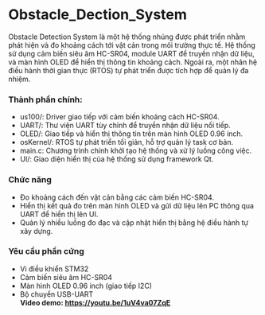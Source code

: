 # Obstacle_Dection_System
Obstacle Detection System là một hệ thống nhúng được phát triển nhằm phát hiện và đo khoảng cách tới vật cản trong môi trường thực tế. Hệ thống sử dụng cảm biến siêu âm HC-SR04, module UART để truyền nhận dữ liệu, và màn hình OLED để hiển thị thông tin khoảng cách. Ngoài ra, một nhân hệ điều hành thời gian thực (RTOS) tự phát triển được tích hợp để quản lý đa nhiệm.
### Thành phần chính:
- us100/: Driver giao tiếp với cảm biến khoảng cách HC-SR04.
- UART/: Thư viện UART tùy chỉnh để truyền nhận dữ liệu nối tiếp.
- OLED/: Giao tiếp và hiển thị thông tin trên màn hình OLED 0.96 inch.
- osKernel/: RTOS tự phát triển tối giản, hỗ trợ quản lý task cơ bản.
- main.c: Chương trình chính khởi tạo hệ thống và xử lý luồng công việc.
- UI/: Giao diện hiển thị của hệ thống sử dụng framework Qt.
### Chức năng
- Đo khoảng cách đến vật cản bằng các cảm biến HC-SR04.
- Hiển thị kết quả đo trên màn hình OLED và gửi dữ liệu lên PC thông qua UART để hiển thị lên UI.
- Quản lý nhiều luồng đo đạc và cập nhật hiển thị bằng hệ điều hành tự xây dựng.
### Yêu cầu phần cứng
- Vi điều khiển STM32
- Cảm biến siêu âm HC-SR04
- Màn hình OLED 0.96 inch (giao tiếp I2C)
- Bộ chuyển USB-UART\
**Video demo: https://youtu.be/1uV4va07ZqE**
